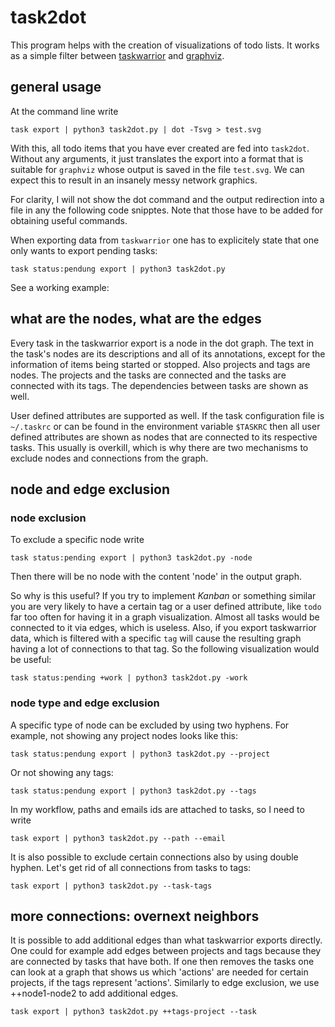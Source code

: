 # task2dot

This program helps with the creation of visualizations of todo
lists. It works as a simple filter between [taskwarrior](https://github.com/GothenburgBitFactory/taskwarrior) and [graphviz](http://www.graphviz.org/).

## general usage

At the command line write

    task export | python3 task2dot.py | dot -Tsvg > test.svg

With this, all todo items that you have ever created are fed into
`task2dot`. Without any arguments, it just translates the export
into a format that is suitable for `graphviz` whose output is saved
in the file `test.svg`. We can expect this to result in an insanely
messy network graphics.

For clarity, I will not show the dot command and the output
redirection into a file in any the following code snipptes. Note
that those have to be added for obtaining useful commands.

When exporting data from `taskwarrior` one has to explicitely state
that one only wants to export pending tasks:

    task status:pendung export | python3 task2dot.py

See a working example: 

## what are the nodes, what are the edges

Every task in the taskwarrior export is a node in the dot
graph. The text in the task's nodes are its descriptions and all of
its annotations, except for the information of items being started
or stopped. Also projects and tags are nodes. The projects and the
tasks are connected and the tasks are connected with its tags. The
dependencies between tasks are shown as well.

User defined attributes are supported as well. If the task
configuration file is `~/.taskrc` or can be found in the environment
variable `$TASKRC` then all user defined attributes are shown as
nodes that are connected to its respective tasks. This usually is
overkill, which is why there are two mechanisms to exclude nodes
and connections from the graph.

## node and edge exclusion

### node exclusion

To exclude a specific node write

    task status:pending export | python3 task2dot.py -node

Then there will be no node with the content 'node' in the output
graph.

So why is this useful? If you try to implement *Kanban* or something
similar you are very likely to have a certain tag or a user
defined attribute, like `todo` far too often for having it in a
graph visualization. Almost all tasks would be connected to it via
edges, which is useless. Also, if you export taskwarrior data,
which is filtered with a specific `tag` will cause the resulting
graph having a lot of connections to that tag. So the following
visualization would be useful:

    task status:pending +work | python3 task2dot.py -work

### node type and edge exclusion

A specific type of node can be excluded by using two hyphens. For
example, not showing any project nodes looks like this:

    task status:pendung export | python3 task2dot.py --project

Or not showing any tags:

    task status:pendung export | python3 task2dot.py --tags

In my workflow, paths and emails ids are attached to tasks, so I
need to write

    task export | python3 task2dot.py --path --email

It is also possible to exclude certain connections also by using
double hyphen. Let's get rid of all connections from tasks to
tags:

    task export | python3 task2dot.py --task-tags

## more connections: overnext neighbors

It is possible to add additional edges than what taskwarrior
exports directly. One could for example add edges between projects
and tags because they are connected by tasks that have both. If one
then removes the tasks one can look at a graph that shows us which
'actions' are needed for certain projects, if the tags represent
'actions'. Similarly to edge exclusion, we use ++node1-node2 to add
additional edges.

    task export | python3 task2dot.py ++tags-project --task